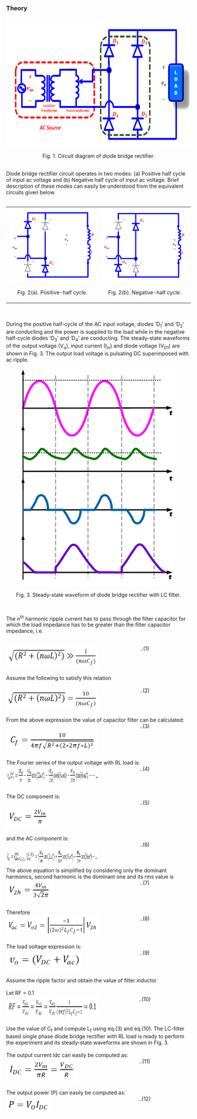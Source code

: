 ### Theory

<center>
  <img src="images/th1.png" height="350px">
  
Fig. 1. Circuit diagram of diode bridge rectifier.

</center>
<br>
Diode bridge rectifier circuit operates in two modes: (a) Positive half cycle of input ac voltage and (b) Negative half cycle of input ac voltage. Brief description of these modes can easily be understood from the equivalent circuits given below.
<br><br>

<table border="0" align="center" style="width:100%; border:none;">
  <tr>
<td style="width:50%">
<center>
  
<img src="images/th2.png">
<br><br>
Fig. 2(a). Positive-half cycle.
<br><br>
</center>
</td>
<td style="width:50%">
  
<center>

<img src="images/th3.png">
<br><br>
Fig. 2(b). Negative-half cycle.
<br><br>
</center> 
    </td>
  </tr>
</table>
<br>

<br>
During the positive half-cycle of the AC input voltage, diodes ‘D<sub>1</sub>’ and ‘D<sub>2</sub>’ are conducting and the power is supplied to the load while in the negative half-cycle diodes ‘D<sub>3</sub>’ and ‘D<sub>4</sub>’ are conducting. The steady-state waveforms of the output voltage (V<sub>o</sub>), input current (I<sub>in</sub>) and diode voltage (V<sub>D1</sub>) are shown in Fig. 3. The output load voltage is pulsating DC superimposed with ac ripple.
<br><br>

<center>
  <img src="images/th4.png">
  
Fig. 3. Steady-state waveform of diode bridge rectifier with LC filter.

</center>
<br>

The n<sup>th</sup> harmonic ripple current has to pass through the filter capacitor for which the load impedance has to be greater than the filter capacitor impedance, i.e.

<br>
<div style="float: left; width:50%;">
  <img src="images/th5.png" height="60px">
</div>
<div style="float: right; width:50%; text-align:center;">
    ..(1)
</div>
<br>

<div style="float: left; width:100%;"><br>
Assume the following to satisfy this relation
<br><br>
</div>

<div style="float: left; width:50%;">
  <img src="images/th6.png" height="60px">
      </div>
<div style="float: right; width:50%; text-align:center;">
    ..(2)

</div>

<div style="float: left; width:100%;"><br>
From the above expression the value of capacitor filter can be calculated:
</div>

<div style="float: left; width:50%;"><br>
  <img src="images/th7.png" height="62px">
      </div>
<div style="float: right; width:50%; text-align:center;">
    ..(3)

</div>


<div style="float: left; width:100%;"><br>
The Fourier series of the output voltage with RL load is:
<br>
</div>

<div style="float: left; width:50%;">
  <img src="images/th8.png" height="55px">
      </div>
<div style="float: right; width:50%; text-align:center;">
    ..(4)

</div>

<div style="float: left; width:100%;"><br>
The DC component is:
</div>

<div style="float: left; width:50%;"><br>
  <img src="images/th9.png" height="60px">
      </div>
<div style="float: right; width:50%; text-align:center;">
    ..(5)

</div>
<br>

<div style="float: left; width:100%;"><br>
and the AC component is:
</div>

<div style="float: left; width:50%;"><br>
  <img src="images/th10.png" height="50px">
      </div>
<div style="float: right; width:50%; text-align:center;">
    ..(6)

</div>

<div style="float: left; width:100%;">
The above equation is simplified by considering only the dominant harmonics, second harmonic is the dominant one and its rms value is 
</div>

<div style="float: left; width:50%;">
  <img src="images/th11.png" height="60px">
      </div>
<div style="float: right; width:50%; text-align:center;">
    ..(7)

</div>


<div style="float: left; width:100%;"><br>
Therefore
</div>

<div style="float: left; width:50%;">
  <img src="images/th12.png" height="56px">
      </div>
<div style="float: right; width:50%; text-align:center;">
    ..(8)

</div>


<div style="float: left; width:100%;"><br>
The load voltage expression is:
</div>

<div style="float: left; width:50%;">
  <img src="images/th13.png" height="55px">
      </div>
<div style="float: right; width:50%; text-align:center;">
    ..(9)

</div>


<div style="float: left; width:100%;"><br>
Assume the ripple factor and obtain the value of filter inductor<br><br>
Let RF = 0.1<br>
</div>

<div style="float: left; width:50%;">
  <img src="images/th14.png" height="60px">
      </div>
<div style="float: right; width:50%; text-align:center;">
    ..(10)

</div>


<div style="float: left; width:100%;"><br>
Use the value of C<sub>f</sub> and compute L<sub>f</sub> using eq.(3) and eq.(10). The LC-filter based single phase diode bridge rectifier with RL load is ready to perform the experiment and its steady-state waveforms are shown in Fig. 3.<br><br>
The output current Idc can easily be computed as:
</div>

<div style="float: left; width:50%;">
  <img src="images/th15.png" height="65px">
      </div>
<div style="float: right; width:50%; text-align:center;">
    ..(11)

</div>


<div style="float: left; width:100%;"><br>
The output power (P) can easily be computed as:
</div>

<div style="float: left; width:50%;">
  <img src="images/th16.png" height="50px">
      </div>
<div style="float: right; width:50%; text-align:center;">
    ..(12)

</div>
